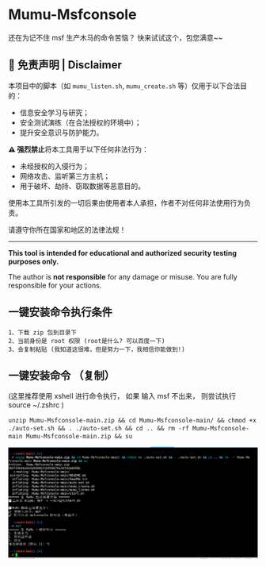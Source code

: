 # Mumu-Msfconsole

还在为记不住 msf 生产木马的命令苦恼？ 快来试试这个，包您满意~~



## 📄 免责声明 | Disclaimer

本项目中的脚本（如 `mumu_listen.sh`, `mumu_create.sh` 等）仅用于以下合法目的：

- 信息安全学习与研究；
- 安全测试演练（在合法授权的环境中）；
- 提升安全意识与防护能力。

**⚠️ 强烈禁止**将本工具用于以下任何非法行为：

- 未经授权的入侵行为；
- 网络攻击、监听第三方主机；
- 用于破坏、劫持、窃取数据等恶意目的。

使用本工具所引发的一切后果由使用者本人承担，作者不对任何非法使用行为负责。

请遵守你所在国家和地区的法律法规！

---

**This tool is intended for educational and authorized security testing purposes only.**

The author is **not responsible** for any damage or misuse. You are fully responsible for your actions.



## 一键安装命令执行条件

```
1、下载 zip 包到目录下
2、当前身份是 root 权限 (root是什么? 可以百度一下)
3、会复制粘贴 (我知道这很难，但是努力一下，我相信你能做到!)
```

## 一键安装命令 （复制）

(这里推荐使用 xshell 进行命令执行， 如果 输入 msf 不出来， 则尝试执行    source ~/.zshrc  )

```
unzip Mumu-Msfconsole-main.zip && cd Mumu-Msfconsole-main/ && chmod +x ./auto-set.sh && . ./auto-set.sh && cd .. && rm -rf Mumu-Msfconsole-main Mumu-Msfconsole-main.zip && su
```

![image-20250525033704124](image/image-20250525033704124.png)
